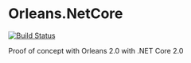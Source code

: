 # Orleans.NetCore

[![Build Status](https://img.shields.io/appveyor/ci/thiagoloureiro/orleans-netcore/master.svg)](https://ci.appveyor.com/project/thiagoloureiro/orleans-netcore) 

Proof of concept with Orleans 2.0 with .NET Core 2.0
